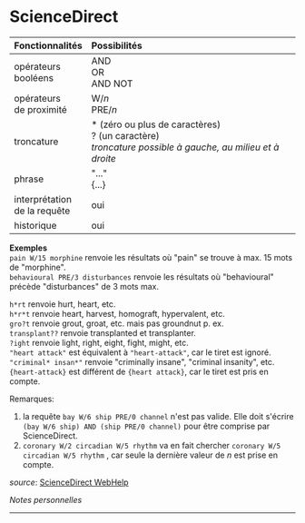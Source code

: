 # ScienceDirect

| Fonctionnalités | Possibilités |
| :-------- | :---- |
| opérateurs<br/>booléens | AND<br/>OR<br/>AND NOT |
| opérateurs<br/>de proximité | W/*n*<br/>PRE/*n* |
| troncature | \* (zéro ou plus de caractères)<br/>? (un caractère) <br/>*troncature possible à gauche, au milieu et à droite* |
| phrase | "..."<br/>{...} |
| interprétation<br/>de la requête | oui |
| historique | oui |

**Exemples**   
`pain W/15 morphine` renvoie les résultats où "pain" se trouve à max. 15 mots de "morphine".   
`behavioural PRE/3 disturbances` renvoie les résultats où "behavioural" précède "disturbances" de 3 mots max.   

`h*rt` renvoie hurt, heart, etc.   
`h*r*t` renvoie heart, harvest, homograft, hypervalent, etc.   
`gro?t` renvoie grout, groat, etc. mais pas groundnut p. ex.   
`transplant??` renvoie transplanted et transplanter.   
`?ight` renvoie light, right, eight, fight, might, etc.   
`"heart attack"` est équivalent à `"heart-attack"`, car le tiret est ignoré.   
`"criminal* insan*"` renvoie "criminally insane", "criminal insanity", etc.   
`{heart-attack}` est différent de `{heart attack}`, car le tiret est pris en compte.   

Remarques:   
1. la requête `bay W/6 ship PRE/0 channel` n'est pas valide. Elle doit s'écrire `(bay W/6 ship) AND (ship PRE/0 channel)` pour être comprise par ScienceDirect.   
2. `coronary W/2 circadian W/5 rhythm` va en fait chercher `coronary W/5 circadian W/5 rhythm` , car seule la dernière valeur de *n* est prise en compte.   

*source*: [ScienceDirect WebHelp](http://help.sciencedirect.com)

*Notes personnelles*

---

